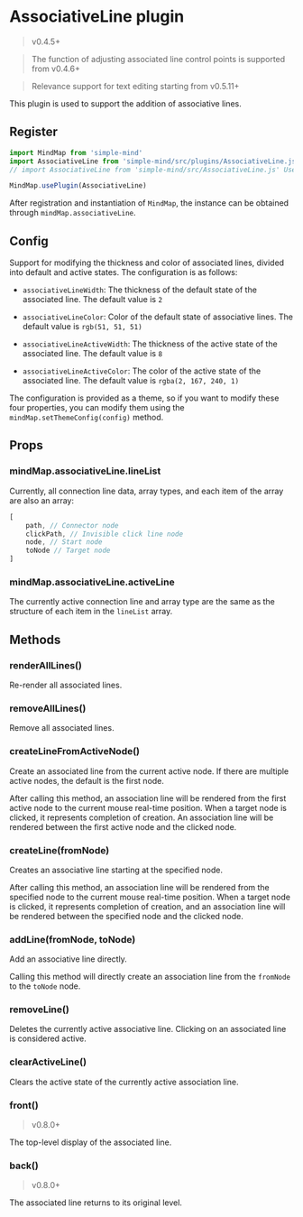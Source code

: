 # AssociativeLine plugin

> v0.4.5+

> The function of adjusting associated line control points is supported from v0.4.6+

> Relevance support for text editing starting from v0.5.11+

This plugin is used to support the addition of associative lines.

## Register

```js
import MindMap from 'simple-mind'
import AssociativeLine from 'simple-mind/src/plugins/AssociativeLine.js'
// import AssociativeLine from 'simple-mind/src/AssociativeLine.js' Use this path for versions below v0.6.0

MindMap.usePlugin(AssociativeLine)
```

After registration and instantiation of `MindMap`, the instance can be obtained through `mindMap.associativeLine`.

## Config

Support for modifying the thickness and color of associated lines, divided into default and active states. The configuration is as follows:

- `associativeLineWidth`: The thickness of the default state of the associated line. The default value is `2`

- `associativeLineColor`: Color of the default state of associative lines. The default value is `rgb(51, 51, 51)`

- `associativeLineActiveWidth`: The thickness of the active state of the associated line. The default value is `8`

- `associativeLineActiveColor`: The color of the active state of the associated line. The default value is `rgba(2, 167, 240, 1)`

The configuration is provided as a theme, so if you want to modify these four properties, you can modify them using the `mindMap.setThemeConfig(config)` method.

## Props

### mindMap.associativeLine.lineList

Currently, all connection line data, array types, and each item of the array are also an array:

```js
[
    path, // Connector node
    clickPath, // Invisible click line node
    node, // Start node
    toNode // Target node
]
```

### mindMap.associativeLine.activeLine

The currently active connection line and array type are the same as the structure of each item in the `lineList` array.

## Methods

### renderAllLines()

Re-render all associated lines.

### removeAllLines()

Remove all associated lines.

### createLineFromActiveNode()

Create an associated line from the current active node. If there are multiple active nodes, the default is the first node.

After calling this method, an association line will be rendered from the first active node to the current mouse real-time position. When a target node is clicked, it represents completion of creation. An association line will be rendered between the first active node and the clicked node.

### createLine(fromNode)

Creates an associative line starting at the specified node.

After calling this method, an association line will be rendered from the specified node to the current mouse real-time position. When a target node is clicked, it represents completion of creation, and an association line will be rendered between the specified node and the clicked node.

### addLine(fromNode, toNode)

Add an associative line directly.

Calling this method will directly create an association line from the `fromNode` to the `toNode` node.

### removeLine()

Deletes the currently active associative line. Clicking on an associated line is considered active.

### clearActiveLine()

Clears the active state of the currently active association line.

### front()

> v0.8.0+

The top-level display of the associated line.

### back()

> v0.8.0+

The associated line returns to its original level.